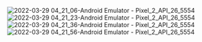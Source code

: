 ![2022-03-29 04_21_06-Android Emulator - Pixel_2_API_26_5554](https://user-images.githubusercontent.com/62784077/160489582-7db6b521-d454-400a-ad2c-b9c67c48ef61.png)
![2022-03-29 04_21_23-Android Emulator - Pixel_2_API_26_5554](https://user-images.githubusercontent.com/62784077/160489593-e559c149-dcd7-4539-9f8e-213402a1556d.png)
![2022-03-29 04_21_36-Android Emulator - Pixel_2_API_26_5554](https://user-images.githubusercontent.com/62784077/160489601-50fed374-32cd-411e-b12e-e40173483b61.png)
![2022-03-29 04_21_56-Android Emulator - Pixel_2_API_26_5554](https://user-images.githubusercontent.com/62784077/160489608-8c3f4e1d-7c9d-49dd-92b0-aacdc1ceee22.png)
